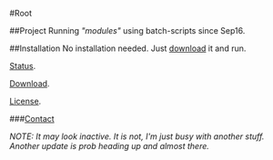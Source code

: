 #Root


##Project
Running  _"modules"_ using batch-scripts since Sep16. 


##Installation
No installation needed. Just [download](https://github.com/GijonDev/Root#download) it and run.


[Status](http://www.github.com/gijondev/root/projects).

[Download](http://www.github.com/GijonDev/Root/releases).

[License](https://github.com/GijonDev/Root/blob/master/LICENSE.md).


###[Contact](http://www.twitter.com/GijonDev)



*NOTE: It may look inactive. It is not, I'm just busy with another stuff. Another update is prob heading up and almost there.*
